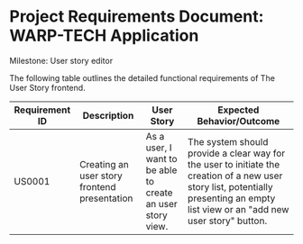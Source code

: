# **Project Requirements Document: WARP-TECH Application**

Milestone: User story editor

The following table outlines the detailed functional requirements of The User Story frontend.

| Requirement ID | Description | User Story  | Expected Behavior/Outcome                                              |
|-----------------|---------------------------|--------------------------------------------------------------------------------------------------|-----------------------------------------------------------------------------------------------------------------------------|
| US0001          | Creating an user story  frontend presentation   | As a user, I want to be able to create an user story view.              | The system should provide a clear way for the user to initiate the creation of a new user story list, potentially presenting an empty list view or an "add new user story" button.
